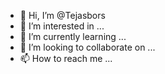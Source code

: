 - 👋 Hi, I’m @Tejasbors
- 👀 I’m interested in ...
- 🌱 I’m currently learning ...
- 💞️ I’m looking to collaborate on ...
- 📫 How to reach me ...

<!---
Tejasbors/Tejasbors is a ✨ special ✨ repository because its `README.md` (this file) appears on your GitHub profile.
You can click the Preview link to take a look at your changes.
--->
